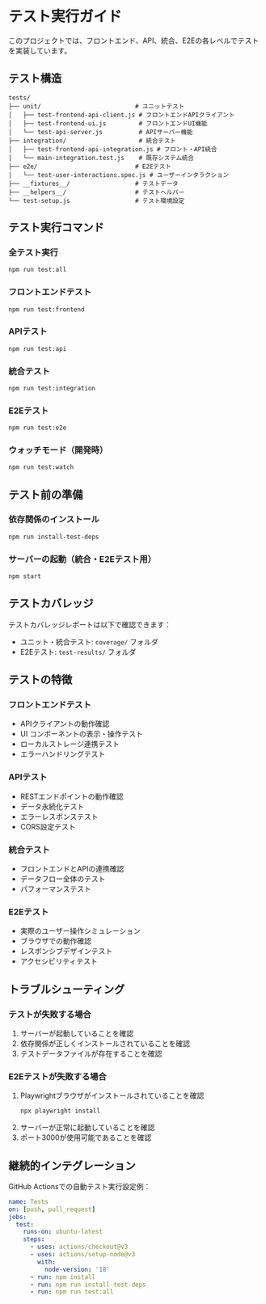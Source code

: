 # テスト実行ガイド

このプロジェクトでは、フロントエンド、API、統合、E2Eの各レベルでテストを実装しています。

## テスト構造

```
tests/
├── unit/                          # ユニットテスト
│   ├── test-frontend-api-client.js # フロントエンドAPIクライアント
│   ├── test-frontend-ui.js         # フロントエンドUI機能
│   └── test-api-server.js          # APIサーバー機能
├── integration/                    # 統合テスト
│   ├── test-frontend-api-integration.js # フロント・API統合
│   └── main-integration.test.js    # 既存システム統合
├── e2e/                           # E2Eテスト
│   └── test-user-interactions.spec.js # ユーザーインタラクション
├── __fixtures__/                  # テストデータ
├── __helpers__/                   # テストヘルパー
└── test-setup.js                  # テスト環境設定
```

## テスト実行コマンド

### 全テスト実行
```bash
npm run test:all
```

### フロントエンドテスト
```bash
npm run test:frontend
```

### APIテスト
```bash
npm run test:api
```

### 統合テスト
```bash
npm run test:integration
```

### E2Eテスト
```bash
npm run test:e2e
```

### ウォッチモード（開発時）
```bash
npm run test:watch
```

## テスト前の準備

### 依存関係のインストール
```bash
npm run install-test-deps
```

### サーバーの起動（統合・E2Eテスト用）
```bash
npm start
```

## テストカバレッジ

テストカバレッジレポートは以下で確認できます：
- ユニット・統合テスト: `coverage/` フォルダ
- E2Eテスト: `test-results/` フォルダ

## テストの特徴

### フロントエンドテスト
- APIクライアントの動作確認
- UI コンポーネントの表示・操作テスト
- ローカルストレージ連携テスト
- エラーハンドリングテスト

### APIテスト
- RESTエンドポイントの動作確認
- データ永続化テスト
- エラーレスポンステスト
- CORS設定テスト

### 統合テスト
- フロントエンドとAPIの連携確認
- データフロー全体のテスト
- パフォーマンステスト

### E2Eテスト
- 実際のユーザー操作シミュレーション
- ブラウザでの動作確認
- レスポンシブデザインテスト
- アクセシビリティテスト

## トラブルシューティング

### テストが失敗する場合
1. サーバーが起動していることを確認
2. 依存関係が正しくインストールされていることを確認
3. テストデータファイルが存在することを確認

### E2Eテストが失敗する場合
1. Playwrightブラウザがインストールされていることを確認
   ```bash
   npx playwright install
   ```
2. サーバーが正常に起動していることを確認
3. ポート3000が使用可能であることを確認

## 継続的インテグレーション

GitHub Actionsでの自動テスト実行設定例：

```yaml
name: Tests
on: [push, pull_request]
jobs:
  test:
    runs-on: ubuntu-latest
    steps:
      - uses: actions/checkout@v3
      - uses: actions/setup-node@v3
        with:
          node-version: '18'
      - run: npm install
      - run: npm run install-test-deps
      - run: npm run test:all
```